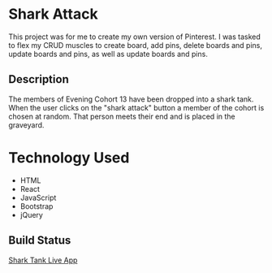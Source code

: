 # Shark Attack
This project was for me to create my own version of Pinterest. I was tasked to flex my CRUD muscles to create board, add pins, delete boards and pins, update boards and pins, as well as update boards and pins.

## Description

The members of Evening Cohort 13 have been dropped into a shark tank. When the user clicks on the "shark attack" button a member of the cohort is chosen at random. That person meets their end and is placed in the graveyard.

# Technology Used
 - HTML
 - React
 - JavaScript
 - Bootstrap
 - jQuery
 
 ## Build Status
[Shark Tank Live App](wendellp-shark-tank.netlify.app)